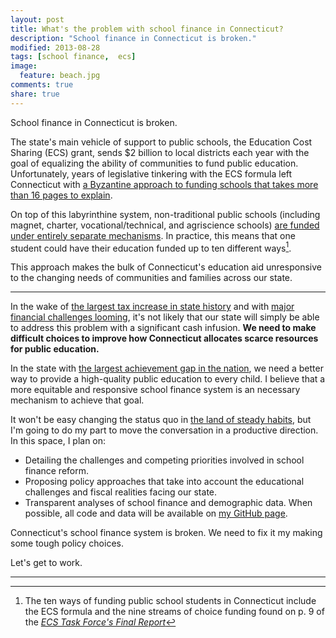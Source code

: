 ```yaml
---
layout: post
title: What's the problem with school finance in Connecticut?
description: "School finance in Connecticut is broken."
modified: 2013-08-28
tags: [school finance,  ecs]
image:
  feature: beach.jpg
comments: true
share: true  
---
```


School finance in Connecticut is broken. 

The state's main vehicle of support to public schools, the Education Cost Sharing (ECS) grant, sends $2 billion to local districts each year with the goal of equalizing the ability of communities to fund public education. Unfortunately, years of legislative tinkering with the ECS formula left Connecticut with [a Byzantine approach to funding schools that takes more than 16 pages to explain](ecsformula). 

On top of this labyrinthine system, non-traditional public schools (including magnet, charter, vocational/technical, and agriscience schools) [are funded under entirely separate mechanisms](ecstaskforce). In practice, this means that one student could have their education funded up to ten different ways[^1].

This approach makes the bulk of Connecticut's education aid unresponsive to the changing needs of communities and families across our state.

---

In the wake of [the largest tax increase in state history](tax) and with [major financial challenges looming](ctatrisk), it's not likely that our state will simply be able to address this problem with a significant cash infusion. **We need to make difficult choices to improve how Connecticut allocates scarce resources for public education.** 

In the state with [the largest achievement gap in the nation](achievementgap), we need a better way to provide a high-quality public education to every child. I believe that a more equitable and responsive school finance system is an necessary mechanism to achieve that goal. 

It won't be easy changing the status quo in [the land of steady habits](steadyhabits), but I'm going to do my part to move the conversation in a productive direction. In this space, I plan on:

- Detailing the challenges and competing priorities involved in school finance reform.
- Proposing policy approaches that take into account the educational challenges and fiscal realities facing our state.
- Transparent analyses of school finance and demographic data. When possible, all code and data will be available on [my GitHub page](github).

Connecticut's school finance system is broken. We need to fix it my making some tough policy choices.

Let's get to work.

---

[achievementgap]: http://webiva-downton.s3.amazonaws.com/696/f8/4/1276/4/2013_ConnCAN_NAEP_Snapshot.pdf

[ecsformula]: http://www.ctednews.com/ct-at-large/5-formulas-simpler-one-connecticuts-uses-fund-schools

[ecstaskforce]: http://www.cga.ct.gov/ed/CostSharing/Documents/2013/ECS%20TASK%20FORCE%20Final%20Report%201-23-13.pdf

[github]: https://github.com/alspur

[steadyhabits]: http://www.ctstatelibrary.org/node/2333

[tax]: http://www.nytimes.com/2011/05/03/nyregion/tax-increases-stand-out-in-connecticut-budget-deal.html

[^1]: The ten ways of funding public school students in Connecticut include the ECS formula and the nine streams of choice funding found on p. 9  of the [*ECS Task Force's Final Report*](http://www.cga.ct.gov/ed/CostSharing/Documents/2013/ECS%20TASK%20FORCE%20Final%20Report%201-23-13.pdf)
